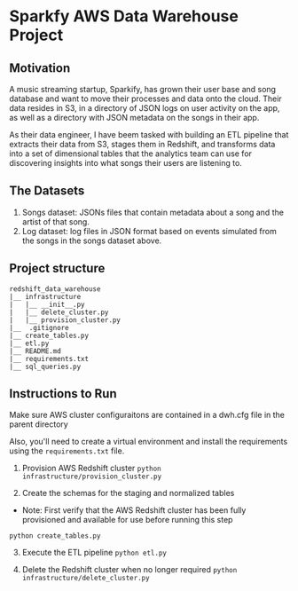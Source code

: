 # Sparkfy AWS Data Warehouse Project

## Motivation

A music streaming startup, Sparkify, has grown their user base and song database and want to move their processes and data onto the cloud. Their data resides in S3, in a directory of JSON logs on user activity on the app, as well as a directory with JSON metadata on the songs in their app.

As their data engineer, I have beem tasked with building an ETL pipeline that extracts their data from S3, stages them in Redshift, and transforms data into a set of dimensional tables that the analytics team can use for discovering insights into what songs their users are listening to.

## The Datasets

1. Songs dataset: JSONs files that contain metadata about a song and the artist of that song.
2. Log dataset:   log files in JSON format based on events simulated from the songs in the songs dataset above.

## Project structure

```
redshift_data_warehouse
|__ infrastructure
|   |__ __init__.py
|   |__ delete_cluster.py
|   |__ provision_cluster.py
|__  .gitignore
|__ create_tables.py
|__ etl.py
|__ README.md
|__ requirements.txt
|__ sql_queries.py
```

## Instructions to Run

Make sure AWS cluster configuraitons are contained in a dwh.cfg file in the parent directory

Also, you'll need to create a virtual environment and install the requirements using the `requirements.txt` file.

1. Provision AWS Redshift cluster
`python infrastructure/provision_cluster.py`

2. Create the schemas for the staging and normalized tables

* Note: First verify that the AWS Redshift cluster has been fully provisioned and available for use before running this step

`python create_tables.py`

3. Execute the ETL pipeline
`python etl.py`

4. Delete the Redshift cluster when no longer required
`python infrastructure/delete_cluster.py`
